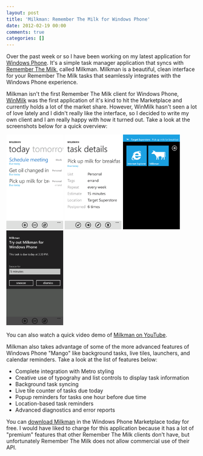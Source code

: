 ```yaml
---
layout: post
title: 'Milkman: Remember The Milk for Windows Phone'
date: 2012-02-19 00:00
comments: true
categories: []
---
```

Over the past week or so I have been working on my latest application for <a href="http://www.microsoft.com/windowsphone/en-us/default.aspx" target="_blank">Windows Phone</a>. It's a simple task manager application that syncs with <a href="http://www.rememberthemilk.com" target="_blank">Remember The Milk</a>, called Milkman. Milkman is a beautiful, clean interface for your Remember The Milk tasks that seamlessly integrates with the Windows Phone experience.

Milkman isn't the first Remember The Milk client for Windows Phone, <a href="http://www.windowsphone.com/en-US/apps/2571dafd-7ee7-df11-a844-00237de2db9e" target="_blank">WinMilk</a> was the first application of it's kind to hit the Marketplace and currently holds a lot of the market share. However, WinMilk hasn't seen a lot of love lately and I didn't really like the interface, so I decided to write my own client and I am really happy with how it turned out. Take a look at the screenshots below for a quick overview:

<a href="/images/2012/02/1.png" target="_blank"><img src="/images/2012/02/1.png" style="width: 150px !important;" title="Home screen displaying task lists in a pivot control." /></a>
<a href="/images/2012/02/2.png" target="_blank"><img src="/images/2012/02/2.png" style="width: 150px !important;" title="Task Details page allowing you to view all of the information associated with a task." /></a>
<a href="/images/2012/02/7.png" target="_blank"><img src="/images/2012/02/7.png" style="width: 150px !important;" title="Location-based reminder toast notifying you when a task is nearby." /></a>
<a href="/images/2012/02/8.png" target="_blank"><img src="/images/2012/02/8.png" style="width: 150px !important;" title="Event reminder popup before a task is due." /></a>

You can also watch a quick video demo of <a href="http://www.youtube.com/watch?v=9zmR9IgxgDA" target="_blank">Milkman on YouTube</a>.

Milkman also takes advantage of some of the more advanced features of Windows Phone "Mango" like background tasks, live tiles, launchers, and calendar reminders. Take a look at the list of features below:

* Complete integration with Metro styling
* Creative use of typograhy and list controls to display task information
* Background task syncing
* Live tile counter of tasks due today
* Popup reminders for tasks one hour before due time
* Location-based task reminders
* Advanced diagnostics and error reports

You can <a href="http://www.windowsphone.com/en-US/apps/2d14a2ea-9445-4d46-b385-8b2e45f7f6d8" target="_blank">download Milkman</a> in the Windows Phone Marketplace today for free. I would have liked to charge for this application because it has a lot of "premium" features that other Remember The Milk clients don't have, but unfortunately Remember The Milk does not allow commercial use of their API. 
